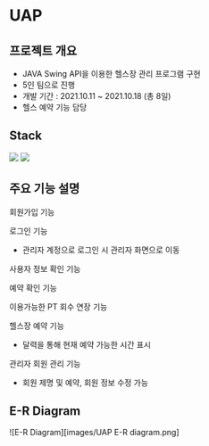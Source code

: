 # UAP
## 프로젝트 개요
+ JAVA Swing API을 이용한 헬스장 관리 프로그램 구현
+ 5인 팀으로 진행
+ 개발 기간 : 2021.10.11 ~ 2021.10.18 (총 8일)
+ 헬스 예약 기능 담당
## Stack
<img src="https://img.shields.io/badge/oracle-1572B6?style=for-the-badge&logo=oracle&logoColor=white"> <img src="https://img.shields.io/badge/eclipse-1572B6?style=for-the-badge&logo=eclipse&logoColor=white"> 
## 주요 기능 설명
회원가입 기능

로그인 기능
+ 관리자 계정으로 로그인 시 관리자 화면으로 이동

사용자 정보 확인 기능

예약 확인 기능

이용가능한 PT 회수 연장 기능

헬스장 예약 기능
+ 달력을 통해 현재 예약 가능한 시간 표시

관리자 회원 관리 기능
+ 회원 제명 및 예약, 회원 정보 수정 가능

## E-R Diagram
![E-R Diagram][images/UAP E-R diagram.png]
